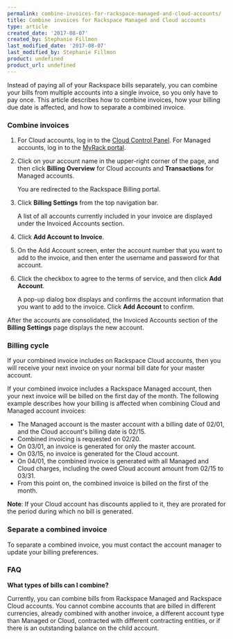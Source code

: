 ```yaml
---
permalink: combine-invoices-for-rackspace-managed-and-cloud-accounts/
title: Combine invoices for Rackspace Managed and Cloud accounts
type: article
created_date: '2017-08-07'
created_by: Stephanie Fillmon
last_modified_date: '2017-08-07'
last_modified_by: Stephanie Fillmon
product: undefined
product_url: undefined
---
```


Instead of paying all of your Rackspace bills separately, you can combine your bills from multiple accounts into a single invoice, so you only have to pay once. This article describes how to combine invoices, how your billing due date is affected, and how to separate a combined invoice.

### Combine invoices

1. For Cloud accounts, log in to the [Cloud Control Panel](https://mycloud.rackspace.com/). For Managed accounts, log in to the [MyRack portal](https://my.rackspace.com/).
2. Click on your account name in the upper-right corner of the page, and then click **Billing Overview** for Cloud accounts and **Transactions** for Managed accounts.

   You are redirected to the Rackspace Billing portal.

3. Click **Billing Settings** from the top navigation bar.

   A list of all accounts currently included in your invoice are displayed under the Invoiced Accounts section.

4. Click **Add Account to Invoice**.

5. On the Add Account screen, enter the account number that you want to add to the invoice, and then enter the username and password for that account.

6. Click the checkbox to agree to the terms of service, and then click **Add Account**.

   A pop-up dialog box displays and confirms the account information that you want to add to the invoice. Click **Add Account** to confirm.
   
After the accounts are consolidated, the Invoiced Accounts section of the **Billing Settings** page displays the new account. 

### Billing cycle

If your combined invoice includes on Rackspace Cloud accounts, then you will receive your next invoice on your normal bill date for your master account.

If your combined invoice includes a Rackspace Managed account, then your next invoice will be billed on the first day of the month. The following example describes how your billing is affected when combining Cloud and Managed account invoices:

- The Managed account is the master account with a billing date of 02/01, and the Cloud account's billing date is 02/15.
- Combined invoicing is requested on 02/20.
- On 03/01, an invoice is generated for only the master account.
- On 03/15, no invoice is generated for the Cloud account.
- On 04/01, the combined invoice is generated with all Managed and Cloud charges, including the owed Cloud account amount from 02/15 to 03/31.
- From this point on, the combined invoice is billed on the first of the month.

**Note**: If your Cloud account has discounts applied to it, they are prorated for the period during which no bill is generated.

### Separate a combined invoice

To separate a combined invoice, you must contact the account manager to update your billing preferences.

### FAQ

**What types of bills can I combine?**

Currently, you can combine bills from Rackspace Managed and Rackspace Cloud accounts. You cannot combine accounts that are billed in different currencies, already combined with another invoice, a different account type than Managed or Cloud, contracted with different contracting entities, or if there is an outstanding balance on the child account.
